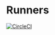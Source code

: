 # Runners

[![CircleCI](https://circleci.com/gh/sider/runners.svg?style=svg)](https://circleci.com/gh/sider/runners)
